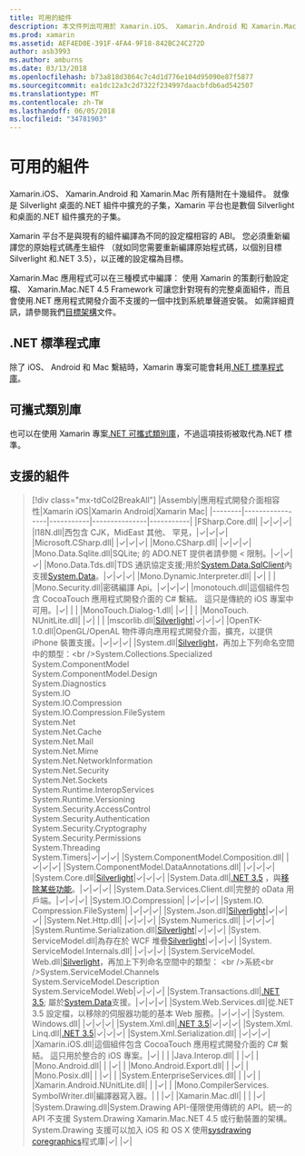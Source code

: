 ```yaml
---
title: 可用的組件
description: 本文件列出可用於 Xamarin.iOS、 Xamarin.Android 和 Xamarin.Mac 組件。 它也會連結到.NET 標準程式庫和可攜式類別庫的相關文件。
ms.prod: xamarin
ms.assetid: AEF4ED0E-391F-4FA4-9F18-842BC24C272D
author: asb3993
ms.author: amburns
ms.date: 03/13/2018
ms.openlocfilehash: b73a818d3864c7c4d1d776e104d95090e87f5877
ms.sourcegitcommit: ea1dc12a3c2d7322f234997daacbfdb6ad542507
ms.translationtype: MT
ms.contentlocale: zh-TW
ms.lasthandoff: 06/05/2018
ms.locfileid: "34781903"
---
```

# <a name="available-assemblies"></a>可用的組件

Xamarin.iOS、 Xamarin.Android 和 Xamarin.Mac 所有隨附在十幾組件。 就像是 Silverlight 桌面的.NET 組件中擴充的子集，Xamarin 平台也是數個 Silverlight 和桌面的.NET 組件擴充的子集。

Xamarin 平台不是與現有的組件編譯為不同的設定檔相容的 ABI。 您必須重新編譯您的原始程式碼產生組件 （就如同您需要重新編譯原始程式碼，以個別目標 Silverlight 和.NET 3.5），以正確的設定檔為目標。

Xamarin.Mac 應用程式可以在三種模式中編譯： 使用 Xamarin 的策劃行動設定檔、 Xamarin.Mac.NET 4.5 Framework 可讓您針對現有的完整桌面組件，而且會使用.NET 應用程式開發介面不支援的一個中找到系統單聲道安裝。 如需詳細資訊，請參閱我們[目標架構](~/mac/platform/target-framework.md)文件。


## <a name="net-standard-libraries"></a>.NET 標準程式庫

除了 iOS、 Android 和 Mac 繫結時，Xamarin 專案可能會耗用[.NET 標準程式庫](~/cross-platform/app-fundamentals/net-standard.md)。

## <a name="portable-class-libraries"></a>可攜式類別庫
 
也可以在使用 Xamarin 專案[.NET 可攜式類別庫](~/cross-platform/app-fundamentals/pcl.md)，不過這項技術被取代為.NET 標準。

## <a name="supported-assemblies"></a>支援的組件

> [!div class="mx-tdCol2BreakAll"]
> |Assembly|應用程式開發介面相容性|Xamarin iOS|Xamarin Android|Xamarin Mac|
> |--------|-----------------|-----------|---------------|-----------|
> |FSharp.Core.dll| |✓|✓|✓|
> |l18N.dll|西包含 CJK，MidEast 其他、 罕見，|✓|✓|✓|
> |Microsoft.CSharp.dll| |✓|✓|✓|
> |Mono.CSharp.dll| |✓|✓|✓|
> |Mono.Data.Sqlite.dll|SQLite; 的 ADO.NET 提供者請參閱 < 限制。|✓|✓|✓|
> |Mono.Data.Tds.dll|TDS 通訊協定支援;用於[System.Data.SqlClient](https://developer.xamarin.com/api/namespace/System.Data.SqlClient/)內支援[System.Data](https://developer.xamarin.com/api/namespace/System.Data/)。|✓|✓|✓|
> |Mono.Dynamic.&#8203;Interpreter.dll| |✓| | |
> |Mono.Security.dll|密碼編譯 Api。|✓|✓|✓|
> |monotouch.dll|這個組件包含 CocoaTouch 應用程式開發介面的 C# 繫結。 這只是傳統的 iOS 專案中可用。|✓| | |
> |MonoTouch.&#8203;Dialog-1.dll| |✓| | |
> |MonoTouch.&#8203;NUnitLite.dll| |✓| | |
> |mscorlib.dll|[Silverlight](https://msdn.microsoft.com/library/cc838194(VS.95).aspx)|✓|✓|✓|
> |OpenTK-1.0.dll|OpenGL/OpenAL 物件導向應用程式開發介面，擴充，以提供 iPhone 裝置支援。|✓|✓|✓|
> |System.dll|[Silverlight](https://msdn.microsoft.com/library/cc838194(VS.95).aspx)，再加上下列命名空間中的類型：<br />System.Collections.Specialized<br />System.&#8203;ComponentModel<br />System.ComponentModel.Design<br />System.Diagnostics<br />System.IO<br />System.IO.Compression<br />System.IO.Compression.FileSystem<br />System.Net<br />System.Net.Cache<br />System.Net.Mail<br />System.Net.Mime<br />System.Net.&#8203;NetworkInformation<br />System.Net.Security<br />System.Net.Sockets<br />System.Runtime.&#8203;InteropServices<br />System.Runtime.Versioning<br />System.Security.&#8203;AccessControl<br />System.Security.Authentication<br />System.Security.&#8203;Cryptography<br />System.Security.Permissions<br />System.Threading<br />System.Timers|✓|✓|✓|
> |System.&#8203;ComponentModel.&#8203;Composition.dll| |✓|✓|✓|
> |System.&#8203;ComponentModel.&#8203;DataAnnotations.dll| |✓|✓|✓|
> |System.Core.dll|[Silverlight](https://msdn.microsoft.com/library/cc838194(VS.95).aspx)|✓|✓|✓|
> |System.Data.dll|[.NET 3.5](http://msdn.microsoft.com/library/ms229335.aspx) ，與[移除某些功能](~/ios/data-cloud/system.data.md)。|✓|✓|✓|
> |System.Data.&#8203;Services.&#8203;Client.dll|完整的 oData 用戶端。|✓|✓|✓|
> |System.IO.&#8203;Compression| |✓|✓|✓|
> |System.IO.&#8203;Compression.&#8203;FileSystem| |✓|✓|✓|
> |System.Json.dll|[Silverlight](http://msdn.microsoft.com/library/cc838194(VS.95).aspx)|✓|✓|✓|
> |System.Net.&#8203;Http.dll| |✓|✓|✓|
> |System.&#8203;Numerics.dll| |✓|✓|✓|
> |System.Runtime.&#8203;Serialization.dll|[Silverlight](http://msdn.microsoft.com/library/cc838194(VS.95).aspx)|✓|✓|✓|
> |System.&#8203;ServiceModel.dll|為存在於 WCF 堆疊[Silverlight](http://msdn.microsoft.com/library/cc838194(VS.95).aspx)|✓|✓|✓|
> |System.&#8203;ServiceModel.&#8203;Internals.dll| |✓|✓|✓|
> |System.&#8203;ServiceModel.&#8203;Web.dll|[Silverlight](http://msdn.microsoft.com/library/cc838194(VS.95).aspx)，再加上下列命名空間中的類型： <br />系統<br />System.ServiceModel.Channels<br />System.ServiceModel.Description<br />System.ServiceModel.Web|✓|✓|✓|
> |System.&#8203;Transactions.dll|[.NET 3.5](http://msdn.microsoft.com/library/ms229335.aspx); 屬於[System.Data](~/ios/data-cloud/system.data.md)支援。|✓|✓|✓|
> |System.Web.&#8203;Services.dll|從.NET 3.5 設定檔，以移除的伺服器功能的基本 Web 服務。|✓|✓|✓|
> |System.&#8203;Windows.dll| |✓|✓|✓|
> |System.&#8203;Xml.dll|[.NET 3.5](http://msdn.microsoft.com/library/ms229335.aspx)|✓|✓|✓|
> |System.Xml.&#8203;Linq.dll|[.NET 3.5](http://msdn.microsoft.com/library/ms229335.aspx)|✓|✓|✓|
> |System.Xml.Serialization.dll| |✓|✓|✓|
> |Xamarin.iOS.dll|這個組件包含 CocoaTouch 應用程式開發介面的 C# 繫結。 這只用於整合的 iOS 專案。|✓| | |
> |Java.Interop.dll| | |✓| |
> |Mono.Android.dll| | |✓| |
> |Mono.Android.&#8203;Export.dll| | |✓| |
> |Mono.Posix.dll| | |✓| |
> |System.&#8203;EnterpriseServices.dll| | |✓| |
> |Xamarin.Android.&#8203;NUnitLite.dll| | |✓| |
> |Mono.CompilerServices.&#8203;SymbolWriter.dll|編譯器寫入器。| | |✓|
> |Xamarin.Mac.dll| | | |✓|
> |System.&#8203;Drawing.dll|System.Drawing API-僅限使用傳統的 API。統一的 API 不支援 System.Drawing Xamarin.Mac.NET 4.5 或行動裝置的架構。System.Drawing 支援可以加入 iOS 和 OS X 使用[sysdrawing coregraphics](https://github.com/mono/sysdrawing-coregraphics)程式庫|✓| |✓|
